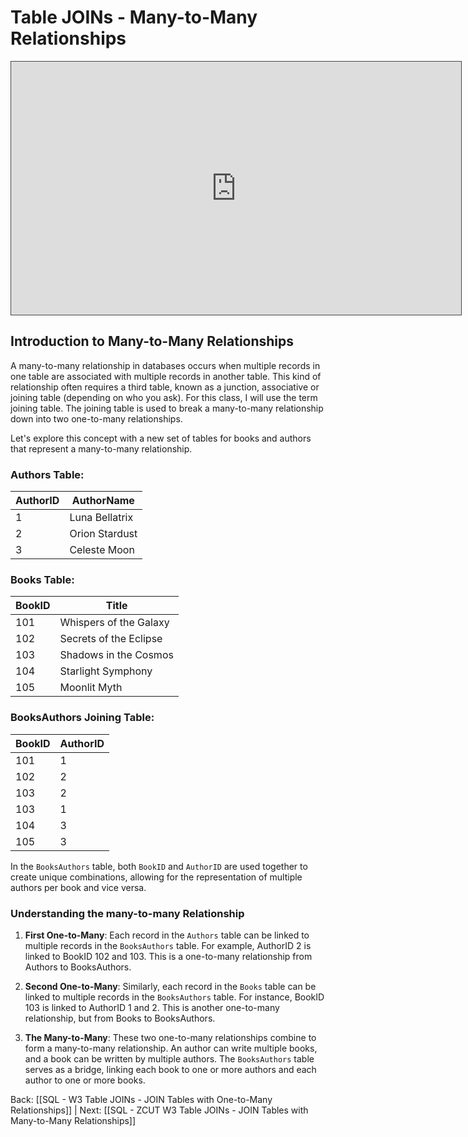 # Table JOINs - Many-to-Many Relationships


<iframe src="https://egator.hosted.panopto.com/Panopto/Pages/Embed.aspx?id=c5b32412-9c53-4db8-a649-b0fb000ed371&autoplay=false&offerviewer=true&showtitle=true&showbrand=true&captions=false&interactivity=all" height="405" width="720" style="border: 1px solid #464646;" allowfullscreen allow="autoplay" aria-label="Panopto Embedded Video Player"></iframe>

## Introduction to Many-to-Many Relationships

A many-to-many relationship in databases occurs when multiple records in one table are associated with multiple records in another table. This kind of relationship often requires a third table, known as a junction, associative or joining table (depending on who you ask). For this class, I will use the term joining table. The joining table is used to break a many-to-many relationship down into two one-to-many relationships.

Let's explore this concept with a new set of tables for books and authors that represent a many-to-many relationship.

### Authors Table:
|AuthorID|AuthorName|
|---|---|
|1|Luna Bellatrix|
|2|Orion Stardust|
|3|Celeste Moon |
### Books Table:
|BookID|Title|
|---|---|
|101|Whispers of the Galaxy|
|102|Secrets of the Eclipse|
|103|Shadows in the Cosmos|
|104|Starlight Symphony|
|105|Moonlit Myth|
### BooksAuthors Joining Table:
|BookID|AuthorID|
|---|---|
|101|1|
|102|2|
|103|2|
|103|1|
|104|3|
|105|3|

In the `BooksAuthors` table, both `BookID` and `AuthorID` are used together to create unique combinations, allowing for the representation of multiple authors per book and vice versa.

### Understanding the many-to-many Relationship

1. **First One-to-Many**: Each record in the `Authors` table can be linked to multiple records in the `BooksAuthors` table. For example, AuthorID 2 is linked to BookID 102 and 103. This is a one-to-many relationship from Authors to BooksAuthors.

2. **Second One-to-Many**: Similarly, each record in the `Books` table can be linked to multiple records in the `BooksAuthors` table. For instance, BookID 103 is linked to AuthorID 1 and 2. This is another one-to-many relationship, but from Books to BooksAuthors.

3. **The Many-to-Many**: These two one-to-many relationships combine to form a many-to-many relationship. An author can write multiple books, and a book can be written by multiple authors. The `BooksAuthors` table serves as a bridge, linking each book to one or more authors and each author to one or more books.



Back: [[SQL - W3 Table JOINs - JOIN Tables with One-to-Many Relationships]] | Next: [[SQL - ZCUT W3 Table JOINs - JOIN Tables with Many-to-Many Relationships]]